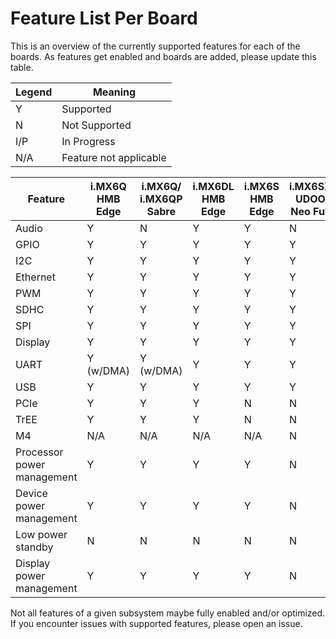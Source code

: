 Feature List Per Board
=======

This is an overview of the currently supported features for each of the boards.  As features get enabled and boards are added, please update this table.

|Legend| Meaning|
|---|---|
| Y | Supported |
| N | Not Supported |
| I/P | In Progress |
| N/A | Feature not applicable |

| Feature | i.MX6Q HMB Edge | i.MX6Q/ i.MX6QP Sabre | i.MX6DL HMB Edge | i.MX6S HMB Edge | i.MX6SX UDOO Neo Full | i.MX7D CL IoT Gate | i.MX7D Sabre | i.MX8M EVK | i.MX8M Mini EVK |
|-----|-----|-----|-----|-----|-----|-----|-----|-----|-----|
| Audio    | Y   | N   | Y   | Y   | N   | Y   | N   | Y   | N   |
| GPIO     | Y   | Y   | Y   | Y   | Y   | Y   | Y   | Y   | I/P |
| I2C      | Y   | Y   | Y   | Y   | Y   | Y   | N   | Y   | I/P |
| Ethernet | Y   | Y   | Y   | Y   | Y   | Y   | N   | Y   | N   |
| PWM      | Y   | Y   | Y   | Y   | Y   | Y   | N   | N   | N   |
| SDHC     | Y   | Y   | Y   | Y   | Y   | Y   | Y   | Y   | Y   |
| SPI      | Y   | Y   | Y   | Y   | Y   | Y   | N   | N   | N   |
| Display  | Y   | Y   | Y   | Y   | Y   | Y   | N   | Y   | Y   |
| UART     | Y (w/DMA)   | Y (w/DMA)   | Y   | Y   | Y   | Y   | N   | N   | N   |
| USB      | Y   | Y   | Y   | Y   | Y   | Y   | N   | Y   | Y   |
| PCIe     | Y   | Y   | Y   | N   | N   | N   | N   | N   | N   |
| TrEE     | Y   | Y   | Y   | N   | N   | Y   | N   | Y   | N   |
| M4       | N/A | N/A | N/A | N/A | N   | N   | N   | N   | N   |
| Processor power management      | Y   | Y   | Y   | Y   | N   | Y   | Y   | Y   | Y   |
| Device power management      | Y   | Y   | Y   | Y   | N   | N   | N   | N   | N   |
| Low power standby      | N   | N   | N   | N   | N   | N   | N   | N   | N   |
| Display power management      | Y   | Y   | Y   | Y   | N   | N   | N   | N   | N   |


Not all features of a given subsystem maybe fully enabled and/or optimized. If you encounter issues with supported features, please open an issue.

